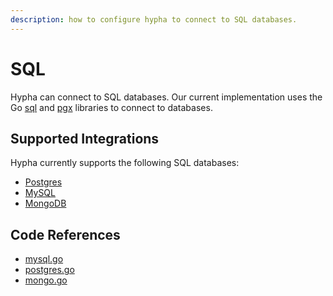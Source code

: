 ```yaml
---
description: how to configure hypha to connect to SQL databases.
---
```


# SQL

Hypha can connect to SQL databases. Our current implementation uses the Go [sql](https://pkg.go.dev/database/sql) and [pgx](https://github.com/jackc/pgx) libraries to connect to databases.

## Supported Integrations

Hypha currently supports the following SQL databases:

- [Postgres](postgres.md)
- [MySQL](mysql.md)
- [MongoDB](mongodb.md)

## Code References

- [mysql.go](https://github.com/hyphasql/hypha/blob/main/internal/engine/mysql.go)
- [postgres.go](https://github.com/hyphasql/hypha/blob/main/internal/engine/postgres.go)
- [mongo.go](https://github.com/hyphasql/hypha/blob/main/internal/engine/mongo.go)